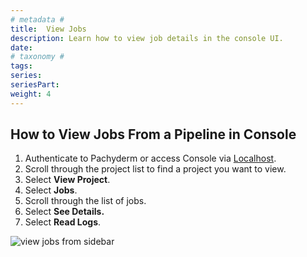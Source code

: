 ```yaml
---
# metadata # 
title:  View Jobs
description: Learn how to view job details in the console UI.
date: 
# taxonomy #
tags: 
series:
seriesPart:
weight: 4
---
```


## How to View Jobs From a Pipeline in Console

1. Authenticate to Pachyderm or access Console via [Localhost](http://localhost).
2. Scroll through the project list to find a project you want to view.
3. Select **View Project**.
4. Select **Jobs**.
5. Scroll through the list of jobs. 
6. Select **See Details.**
7. Select **Read Logs**. 

![view jobs from sidebar](/images/console/view-jobs-from-sidebar.gif)